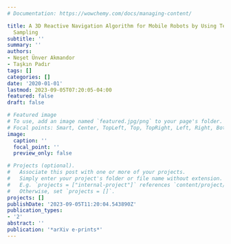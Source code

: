 ```yaml
---
# Documentation: https://wowchemy.com/docs/managing-content/

title: A 3D Reactive Navigation Algorithm for Mobile Robots by Using Tentacle-Based
  Sampling
subtitle: ''
summary: ''
authors:
- Neşet Ünver Akmandor
- Taşkın Padır
tags: []
categories: []
date: '2020-01-01'
lastmod: 2023-09-05T07:20:05-04:00
featured: false
draft: false

# Featured image
# To use, add an image named `featured.jpg/png` to your page's folder.
# Focal points: Smart, Center, TopLeft, Top, TopRight, Left, Right, BottomLeft, Bottom, BottomRight.
image:
  caption: ''
  focal_point: ''
  preview_only: false

# Projects (optional).
#   Associate this post with one or more of your projects.
#   Simply enter your project's folder or file name without extension.
#   E.g. `projects = ["internal-project"]` references `content/project/deep-learning/index.md`.
#   Otherwise, set `projects = []`.
projects: []
publishDate: '2023-09-05T11:20:04.543890Z'
publication_types:
- '2'
abstract: ''
publication: '*arXiv e-prints*'
---
```

